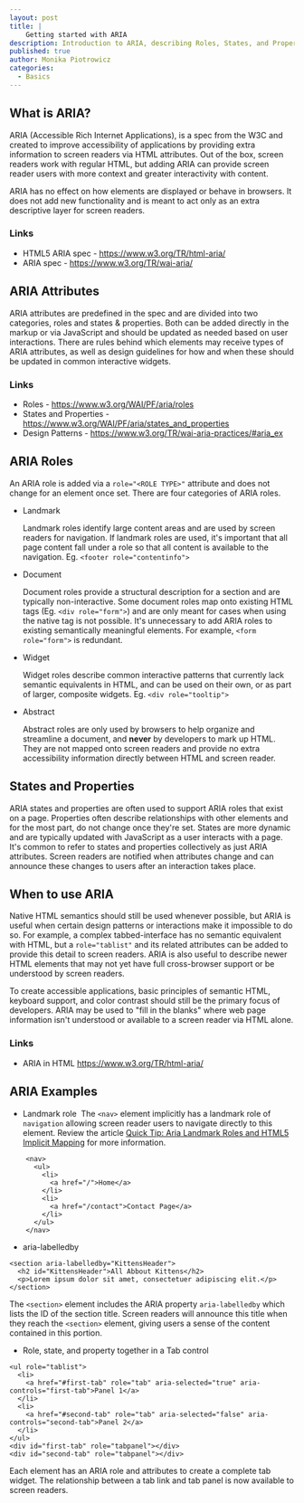 ```yaml
---
layout: post
title: |
    Getting started with ARIA
description: Introduction to ARIA, describing Roles, States, and Properties and when to use ARIA in HTML
published: true
author: Monika Piotrowicz
categories:
  - Basics
---
```


## What is ARIA?

ARIA (Accessible Rich Internet Applications), is a spec from the W3C and created to improve accessibility of applications by providing extra information to screen readers via HTML attributes. Out of the box, screen readers work with regular HTML, but adding ARIA can provide screen reader users with more context and greater interactivity with content.

ARIA has no effect on how elements are displayed or behave in browsers. It does not add new functionality and is meant to act only as an extra descriptive layer for screen readers.

### Links
* HTML5 ARIA spec -  <https://www.w3.org/TR/html-aria/>
* ARIA spec - <https://www.w3.org/TR/wai-aria/>

## ARIA Attributes
ARIA attributes are predefined in the spec and are divided into two categories, roles and states & properties. Both can be added directly in the markup or via JavaScript and should be updated as needed based on user interactions. There are rules behind which elements may receive types of ARIA attributes, as well as design guidelines for how and when these should be updated in common interactive widgets.

### Links
* Roles - <https://www.w3.org/WAI/PF/aria/roles>
* States and Properties - <https://www.w3.org/WAI/PF/aria/states_and_properties>
* Design Patterns - <https://www.w3.org/TR/wai-aria-practices/#aria_ex>

## ARIA Roles

An ARIA role is added via a `role="<ROLE TYPE>"` attribute and does not change for an element once set. There are four categories of ARIA roles.

* Landmark

  Landmark roles identify large content areas and are used by screen readers for navigation. If landmark roles are used, it's important that all page content fall under a role so that all content is available to the navigation.
  Eg. `<footer role="contentinfo">`

* Document

    Document roles provide a structural description for a section and are typically non-interactive. Some document roles map onto existing HTML tags (Eg. `<div role="form">`) and are only meant for cases when using the native tag is not possible. It's unnecessary to add ARIA roles to existing semantically meaningful elements. For example, `<form role="form">` is redundant.

* Widget

  Widget roles describe common interactive patterns that currently lack semantic equivalents in HTML, and can be used on their own, or as part of larger, composite widgets.
  Eg. `<div role="tooltip">`

* Abstract

  Abstract roles are only used by browsers to help organize and streamline a document, and **never** by developers to mark up HTML. They are not mapped onto screen readers and provide no extra accessibility information directly between HTML and screen reader.

## States and Properties

ARIA states and properties are often used to support ARIA roles that exist on a page. Properties often describe relationships with other elements and for the most part, do not change once they're set. States are more dynamic and are typically updated with JavaScript as a user interacts with a page. It's common to refer to states and properties collectively as just ARIA attributes. Screen readers are notified when attributes change and can announce these changes to users after an interaction takes place.

## When to use ARIA
Native HTML semantics should still be used whenever possible, but ARIA is useful when certain design patterns or interactions make it impossible to do so. For example, a complex tabbed-interface has no semantic equivalent with HTML, but a `role="tablist"` and its related attributes can be added to provide this detail to screen readers. ARIA is also useful to describe newer HTML elements that may not yet have full cross-browser support or be understood by screen readers.

To create accessible applications, basic principles of semantic HTML, keyboard support, and color contrast should still be the primary focus of developers. ARIA may be used to "fill in the blanks" where web page information isn't understood or available to a screen reader via HTML alone.

### Links
* ARIA in HTML <https://www.w3.org/TR/html-aria/>

## ARIA Examples

* Landmark role
  The `<nav>` element implicitly has a landmark role of `navigation` allowing screen reader users to navigate directly to this element. Review the article [Quick Tip: Aria Landmark Roles and HTML5 Implicit Mapping](https://a11yproject.com/posts/aria-landmark-roles/) for more information.

~~~~~~~~
    <nav>
      <ul>
        <li>
          <a href="/">Home</a>
        </li>
        <li>
          <a href="/contact">Contact Page</a>
        </li>
      </ul>
    </nav>
~~~~~~~~

* aria-labelledby

~~~~~~~~
<section aria-labelledby="KittensHeader">
  <h2 id="KittensHeader">All Abbout Kittens</h2>
  <p>Lorem ipsum dolor sit amet, consectetuer adipiscing elit.</p>
</section>
~~~~~~~~

  The `<section>` element includes the ARIA property `aria-labelledby` which lists the ID of the section title. Screen readers will announce this title when they reach the `<section>` element, giving users a sense of the content contained in this portion.

* Role, state, and property together in a Tab control

~~~~~~~~
<ul role="tablist">
  <li>
    <a href="#first-tab" role="tab" aria-selected="true" aria-controls="first-tab">Panel 1</a>
  </li>
  <li>
    <a href="#second-tab" role="tab" aria-selected="false" aria-controls="second-tab">Panel 2</a>
  </li>
</ul>
<div id="first-tab" role="tabpanel"></div>
<div id="second-tab" role="tabpanel"></div>
~~~~~~~~

  Each element has an ARIA role and attributes to create a complete tab widget. The relationship between a tab link and tab panel is now available to screen readers.

